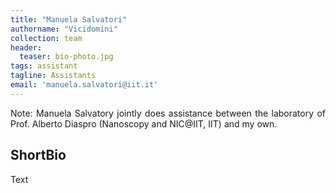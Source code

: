 ```yaml
---
title: "Manuela Salvatori"
authorname: "Vicidomini"
collection: team
header:
  teaser: bio-photo.jpg
tags: assistant
tagline: Assistants 
email: 'manuela.salvatori@iit.it'
---
```


<p align= "justify">
Note: Manuela Salvatory jointly does assistance between the laboratory of Prof. Alberto Diaspro (Nanoscopy and NIC@IIT, IIT) and my own.

<h2>ShortBio</h2>
Text

<!---{% include author-research-themes.html %}--->
<!---{% include team-member-collaborators.html %}--->
<!---{% include publication-list.html %}--->

